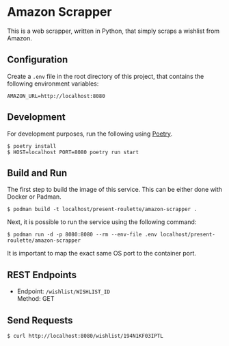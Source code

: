 # Amazon Scrapper

This is a web scrapper, written in Python, that simply scraps a wishlist from Amazon.

## Configuration

Create a `.env` file in the root directory of this project, that contains the following environment variables:

```
AMAZON_URL=http://localhost:8080
```

## Development

For development purposes, run the following using [Poetry](https://python-poetry.org/).

```
$ poetry install
$ HOST=localhost PORT=8080 poetry run start
```

## Build and Run

The first step to build the image of this service. This can be either done with Docker or Padman.

```
$ podman build -t localhost/present-roulette/amazon-scrapper .
```

Next, it is possible to run the service using the following command:

```
$ podman run -d -p 8080:8080 --rm --env-file .env localhost/present-roulette/amazon-scrapper
```

It is important to map the exact same OS port to the container port.

## REST Endpoints

-   Endpoint: `/wishlist/WISHLIST_ID` \
    Method: GET

## Send Requests

```
$ curl http://localhost:8080/wishlist/194N1KF03IPTL
```
